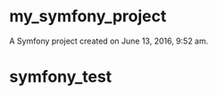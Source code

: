 my_symfony_project
==================

A Symfony project created on June 13, 2016, 9:52 am.
# symfony_test
